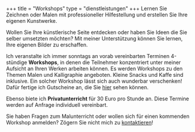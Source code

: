 +++
title = "Workshops"
type = "dienstleistungen"
+++
Lernen Sie Zeichnen oder Malen mit professioneller Hilfestellung und erstellen Sie Ihre eigenen Kunstwerke.

<!--more-->

Wollen Sie Ihre künstlerische Seite entdecken oder haben Sie Ideen die Sie selber umsetzten möchten? Mit meiner Unterstützung können Sie lernen, Ihre eigenen Bilder zu erschaffen.

Ich veranstalte ich immer sonntags an vorab vereinbarten Terminen 4-stündige <strong>Workshops</strong>, in denen die Teilnehmer konzentriert unter meiner Aufsicht an Ihren Werken arbeiten können. Es werden Workshops zu den Themen Malen und Kalligraphie angeboten. Kleine Snacks und Kaffe sind inklusive. Ein solcher Workshop lässt sich auch wunderbar verschenken! Dafür fertige ich Gutscheine an, die Sie <a href="https://LesArts-MariaFrank.de/gutscheine/" title="Weiterleitung zu der Gutschein-Gallerie von Maria Frank">hier</a> sehen können.

Ebenso biete ich <strong>Privatunterricht</strong> für 30 Euro pro Stunde an. Diese Termine werden auf Anfrage individuell vereinbart.

Sie haben Fragen zum Malunterricht oder wollen sich für einen kommenden Workshop anmelden? Zögern Sie nicht mich zu <a href="https://LesArts-MariaFrank.de/kontakt/" title="Weiterleitung zu der Website &ldquo;Kontakt&rdquo;">kontaktieren</a>!

